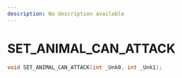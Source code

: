 ```yaml
---
description: No description available 
---
```


# SET_ANIMAL_CAN_ATTACK

```cpp
void SET_ANIMAL_CAN_ATTACK(int _Unk0, int _Unk1);
```